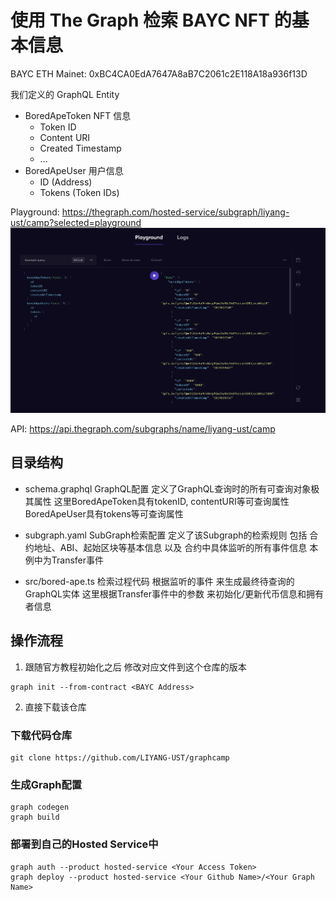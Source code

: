 # 使用 The Graph 检索 BAYC NFT 的基本信息

BAYC ETH Mainet: 0xBC4CA0EdA7647A8aB7C2061c2E118A18a936f13D

我们定义的 GraphQL Entity

- BoredApeToken NFT 信息
    - Token ID
    - Content URI
    - Created Timestamp
    - ...
- BoredApeUser 用户信息
    - ID (Address)
    - Tokens (Token IDs) 

Playground: https://thegraph.com/hosted-service/subgraph/liyang-ust/camp?selected=playground
![查询示例](image.png)

API: https://api.thegraph.com/subgraphs/name/liyang-ust/camp

## 目录结构

- schema.graphql GraphQL配置
  定义了GraphQL查询时的所有可查询对象极其属性
  这里BoredApeToken具有tokenID, contentURI等可查询属性
  BoredApeUser具有tokens等可查询属性

- subgraph.yaml SubGraph检索配置
  定义了该Subgraph的检索规则
  包括 合约地址、ABI、起始区块等基本信息
  以及 合约中具体监听的所有事件信息 本例中为Transfer事件

- src/bored-ape.ts 检索过程代码
  根据监听的事件 来生成最终待查询的GraphQL实体
  这里根据Transfer事件中的参数 来初始化/更新代币信息和拥有者信息

## 操作流程

1. 跟随官方教程初始化之后 修改对应文件到这个仓库的版本

```
graph init --from-contract <BAYC Address>
```

   
2. 直接下载该仓库

### 下载代码仓库
```
git clone https://github.com/LIYANG-UST/graphcamp
```

### 生成Graph配置
```
graph codegen
graph build
```

### 部署到自己的Hosted Service中
```
graph auth --product hosted-service <Your Access Token>
graph deploy --product hosted-service <Your Github Name>/<Your Graph Name>
```